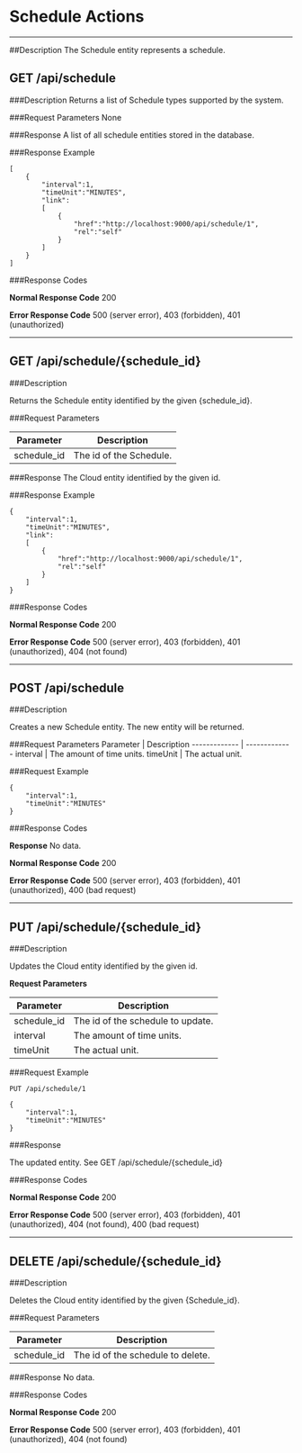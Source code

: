 ﻿# Schedule Actions
***

##Description
The Schedule entity represents a schedule.

## GET /api/schedule

###Description
Returns a list of Schedule types supported by the system.

###Request Parameters
None

###Response
A list of all schedule entities stored in the database.

###Response Example
```
[
    {
        "interval":1,
        "timeUnit":"MINUTES",
        "link":
        [
            {
                "href":"http://localhost:9000/api/schedule/1",
                "rel":"self"
            }
        ]
    }
]
```

###Response Codes

**Normal Response Code** 200

**Error Response Code** 500 (server error), 403 (forbidden), 401 (unauthorized)

***

## GET /api/schedule/{schedule_id}

###Description

Returns the Schedule entity identified by the given {schedule_id}.

###Request Parameters

Parameter     | Description
------------- | -------------
schedule_id      | The id of the Schedule.

###Response 
The Cloud entity identified by the given id.

###Response Example
```
{
    "interval":1,
    "timeUnit":"MINUTES",
    "link":
    [
        {
            "href":"http://localhost:9000/api/schedule/1",
            "rel":"self"
        }
    ]
}
```

###Response Codes

**Normal Response Code** 200

**Error Response Code** 500 (server error), 403 (forbidden), 401 (unauthorized), 404 (not found)

***

## POST /api/schedule

###Description

Creates a new Schedule entity. The new entity will be returned.

###Request Parameters
Parameter     | Description
------------- | -------------
interval      | The amount of time units.
timeUnit      | The actual unit.

###Request Example
```
{
    "interval":1,
    "timeUnit":"MINUTES"
}
```

###Response Codes

**Response** No data.

**Normal Response Code** 200

**Error Response Code** 500 (server error), 403 (forbidden), 401 (unauthorized), 400 (bad request)

***

## PUT /api/schedule/{schedule_id}

###Description

Updates the Cloud entity identified by the given id.

**Request Parameters** 

Parameter     | Description
------------- | -------------
schedule_id      | The id of the schedule to update.
interval      | The amount of time units.
timeUnit      | The actual unit.

###Request Example
```
PUT /api/schedule/1
```
```
{
    "interval":1,
    "timeUnit":"MINUTES"
}
```

###Response

The updated entity. See GET /api/schedule/{schedule_id}

###Response Codes

**Normal Response Code** 200

**Error Response Code** 500 (server error), 403 (forbidden), 401 (unauthorized), 404 (not found), 400 (bad request)

***

## DELETE /api/schedule/{schedule_id}

###Description

Deletes the Cloud entity identified by the given {Schedule_id}.

###Request Parameters

Parameter     | Description
------------- | -------------
schedule_id   | The id of the schedule to delete.

###Response
No data.

###Response Codes

**Normal Response Code** 200

**Error Response Code** 500 (server error), 403 (forbidden), 401 (unauthorized), 404 (not found)
